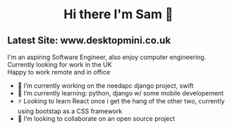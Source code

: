 <h1 align="center">
Hi there I'm Sam 👋
</h1>

<h2> Latest Site: www.desktopmini.co.uk</h2>

<p>
I'm an aspiring Software Engineer, also enjoy computer engineering.<br>
Currently looking for work in the UK <br>
Happy to work remote and in office
</p>

- 🔭 I’m currently working on the needapc django project, swift
- 🌱 I’m currently learning: python, django w/ some mobile developement
- ⚡ Looking to learn React once i get the hang of the other two, currently using bootstap as a CSS framework
- 👯 I’m looking to collaborate on an open source project
<!--
**sgs22/sgs22** is a ✨ _special_ ✨ repository because its `README.md` (this file) appears on your GitHub profile.

Here are some ideas to get you started:

- 🔭 I’m currently working on ...
- 🌱 I’m currently learning ...
- 👯 I’m looking to collaborate on ...
- 🤔 I’m looking for help with ...
- 💬 Ask me about ...
- 📫 How to reach me: ...
- 😄 Pronouns: ...
- ⚡ Fun fact: ...
-->
